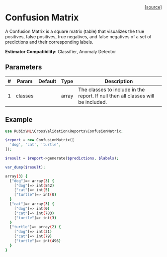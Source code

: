 <span style="float:right;"><a href="https://github.com/RubixML/RubixML/blob/master/src/CrossValidation/Reports/ConfusionMatrix.php">[source]</a></span>

# Confusion Matrix
A Confusion Matrix is a square matrix (table) that visualizes the true positives, false positives, true negatives, and false negatives of a set of predictions and their corresponding labels.

**Estimator Compatibility:** Classifier, Anomaly Detector

## Parameters
| # | Param | Default | Type | Description |
|---|---|---|---|---|
| 1 | classes| | array | The classes to include in the report. If null then all classes will be included. |

## Example
```php
use Rubix\ML\CrossValidation\Reports\ConfusionMatrix;

$report = new ConfusionMatrix([
  'dog', 'cat', 'turtle',
]);

$result = $report->generate($predictions, $labels);

var_dump($result);
```

```sh
array(3) {
  ["dog"]=> array(3) {
    ["dog"]=> int(842)
    ["cat"]=> int(5)
    ["turtle"]=> int(0)
  }
  ["cat"]=> array(3) {
    ["dog"]=> int(0)
    ["cat"]=> int(783)
    ["turtle"]=> int(3)
  }
  ["turtle"]=> array(2) {
    ["dog"]=> int(31)
    ["cat"]=> int(79)
    ["turtle"]=> int(496)
  }
}
```